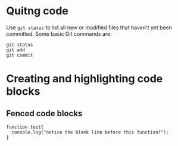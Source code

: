 # Quitng code
Use `git status` to list all new or modified files that haven't yet been committed.
Some basic Git commands are:
```
git status
git add
git commit
```
# Creating and highlighting code blocks
## Fenced code blocks
```
function test{
  console.log("notice the blank line before this function?");
}
```
